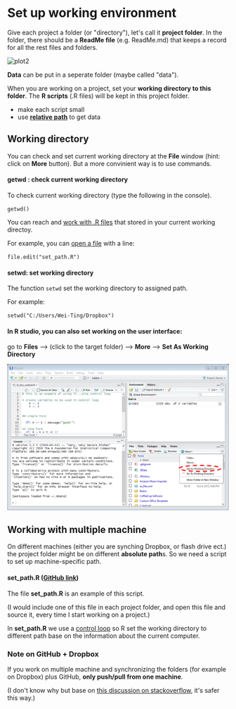 # Set up working environment

Give each project a folder (or "directory"), let's call it  **project folder**. In the folder, there should be a **ReadMe file** (e.g. ReadMe.md) that keeps a record for all the rest files and folders.

![plot2](images/img_projectfolder.png)

**Data** can be put in a seperate folder (maybe called "data").

When you are working on a project, set your **working directory to this folder**. The **R scripts** (.R files) will be kept in this project folder. 

* make each script small
* use [**relative path**](https://support.dtsearch.com/webhelp/dtsearch/relative_paths.htm) to get data 

## Working directory
 You can check and set current working directory at the **File** window (hint: click on **More** button). But a more convinient way is to use commands. 
 
#### getwd : check current working directory
To check current working directory (type the following in the console).

	getwd()

You can reach and [work with .R files](Working_with_scripts.md) that stored in your current working directoy. 

For example, you can [open a file](Working_with_scripts.md#open-a-r-file) with a line:

	file.edit("set_path.R")


#### setwd: set working directory
The function `setwd` set the working directory to assigned path.

For example: 
	
	setwd("C:/Users/Wei-Ting/Dropbox")

#### In R studio, you can also set working on the user interface: 
go to **Files** --> (click to the target folder) --> **More** --> **Set As Working Directory**

![plot](images/Rstudio3.png)


## Working with multiple machine
On different machines (either you are synching Dropbox, or flash drive ect.) the project folder might be on different **absolute path**s. So we need a script to set up machine-specific path.

#### set_path.R ([GitHub link](https://github.com/weitingwlin/r-primers/blob/master/R_files/set_path.R)) 
The file **set_path.R** is an example of this script.

(I would include one of this file in each project folder, and open this file and source it, every time I start working on a project.) 

In **set\_path.R** we use a [control loop](if_else_control.R) so R set the working directory to different path base on the information about the current computer.

### Note on GitHub + Dropbox

If you work on multiple machine and synchronizing the folders (for example on Dropbox) plus GitHub, **only push/pull from one machine**. 

(I don't know why but base on [ this discussion on stackoverflow](http://stackoverflow.com/questions/1960799/using-git-and-dropbox-together-effectively), it's safer this way.)